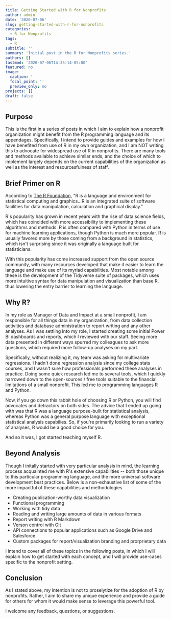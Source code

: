 ```yaml
---
title: Getting Started with R for Nonprofits
author: admin
date: '2020-07-06'
slug: getting-started-with-r-for-nonprofits
categories:
  - R for Nonprofits
tags:
  - R
subtitle: ''
summary: 'Initial post in the R for Nonprofits series.'
authors: []
lastmod: '2020-07-06T14:35:14-05:00'
featured: no
image:
  caption: ''
  focal_point: ''
  preview_only: no
projects: []
draft: false
---
```


## Purpose

This is the first in a series of posts in which I aim to explain how a nonprofit organization might benefit from the R programming language and its appendages.  Specifically, I intend to provide guides and examples for how I have benefited from use of R in my own organization, and I am NOT writing this to advocate for widespread use of R in nonprofits.  There are many tools and methods available to achieve similar ends, and the choice of which to implement largely depends on the current capabilities of the organization as well as the interest and resourcesfulness of staff. 

## Brief Primer on R

According to [The R Foundation](https://www.r-project.org/about.html), "R is a language and environment for statistical computing and graphics...R is an integrated suite of software facilities for data manipulation, calculation and graphical display."

R's popularity has grown in recent years with the rise of data science fields, which has coincided with more accessibility to implementing these algorithms and methods.  R is often compared with Python in terms of use for machine learning applications, though Python is much more popular.  R is usually favored more by those coming from a background in statistics, which isn't surprising since it was originally a language built for statisticians.

With this popularity has come increased support from the open source community, with many resources developed that make it easier to learn the language and make use of its myriad capabilities.  Most notable among these is the development of the Tidyverse suite of packages, which uses more intuitive syntax for data manipulation and visualization than base R, thus lowering the entry barrier to learning the language.

## Why R?

In my role as Manager of Data and Impact at a small nonprofit, I am responsible for all things data in my organization, from data collection activities and database administration to report writing and any other analyses.  As I was settling into my role, I started creating some initial Power BI dashboards and reports, which I reviewed with our staff.  Seeing more data presented in different ways spurred my colleagues to ask more questions, which required more follow-up analyses on my part.  

Specifically, without realizing it, my team was asking for multivariate regressions.  I hadn't done regression analysis since my college stats courses, and I wasn't sure how professionals performed these analyses in practice.  Doing some quick research led me to several tools, which I quickly narrowed down to the open-sources / free tools suitable to the financial limitations of a small nonprofit.  This led me to programming languages R and Python.

Now, if you go down this rabbit hole of choosing R or Python, you will find advocates and detractors on both sides.  The advice that I ended up going with was that R was a language purpose-built for statistical analysis, whereas Python was a general purpose language with exceptional statistical analysis capabilies. So, if you're primarily looking to run a variety of analyses, R would be a good choice for you.  

And so it was, I got started teaching myself R.

## Beyond Analysis

Though I initally started with very particular analysis in mind, the learning process acquainted me with R's extensive capabilities -- both those unique to this particular programming language, and the more universal software development best practices.  Below is a non-exhaustive list of some of the more impactful of these capabilities and methodologies

* Creating publication-worthy data visualization 
* Functional programming
* Working with tidy data
* Reading and writing large amounts of data in various formats
* Report writing with R Markdown
* Verson control with Git
* API connections to popular applications such as Google Drive and Salesforce
* Custom packages for report/visualization branding and prorprietary data

I intend to cover all of these topics in the following posts, in which I will explain how to get started with each concept, and I will provide use-cases specific to the nonprofit setting.

## Conclusion

As I stated above, my intention is not to proselytize for the adoption of R by nonprofits.  Rather, I aim to share my unique experience and provide a guide for others for whom it would make sense to leverage this powerful tool.  

I welcome any feedback, questions, or suggestions.


